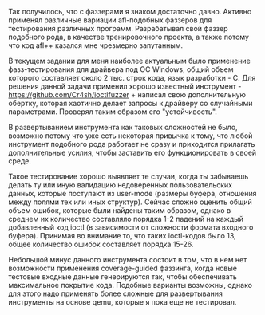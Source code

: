 Так получилось, что с фаззерами я знаком достаточно давно. Активно применял различные вариации afl-подобных фаззеров для тестирования различных программ. Разрабатывал свой фаззер подобного рода, в качестве тренировочного проекта, а также  потому что код afl++ казался мне чрезмерно запутанным. 

В текущем задании для меня наиболее актуальным было применение  фазз-тестирования для драйвера под ОС Windows, общий объем которого составляет около 2 тыс. строк кода, язык разработки - C. Для решения данной задачи применил хорошо известный инструмент - https://github.com/Cr4sh/ioctlfuzzer + написал свою дополнительную обертку, которая хаотично делает запросы к драйверу со случайными параметрами. Проверял таким образом его "устойчивость". 

В развертыванием инструмента как таковых сложностей не было, возможно потому что уже есть некоторая привычка к тому, что любой инструмент подобного рода работает не сразу и приходится прилагать дополнительные усилия, чтобы заставить его функционировать в своей среде. 

Такое тестирование хорошо выявляет те случаи, когда ты забываешь делать ту или иную валидацию недоверенных пользовательских данных, которые поступают из user-mode (размеры буфера, отношения между полями тех или иных структур). Сейчас сложно оценить общий объем ошибок, которые были найдены таким образом, однако в среднем их количество составляло порядка 1-2 падений на каждый добавленный код ioctl (в зависимости от сложности формата входного буфера). Принимая во внимание то, что таких ioctl-кодов было 13, общее количество ошибок составляет порядка 15-26. 

Небольшой минус данного инструмента состоит в том, что в нем нет возможности применения coverage-guided фаззинга, когда новые тестовые входные данные генерируются так, чтобы обеспечивать максимальное покрытие кода. Подобные варианты возможны, однако для этого надо применять более сложные для развертывания инструменты на основе qemu, которые я пока еще не тестировал. 
